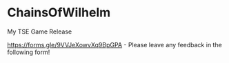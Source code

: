 # ChainsOfWilhelm
My TSE Game Release

https://forms.gle/9VVJeXowvXq9BpGPA - Please leave any feedback in the following form!
